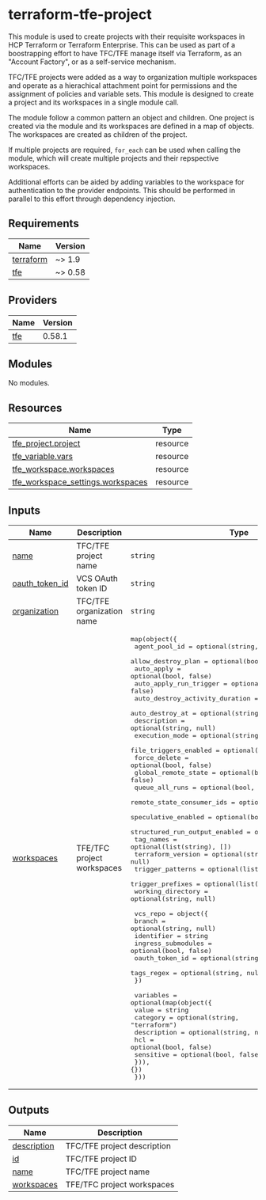 # terraform-tfe-project

This module is used to create projects with their requisite workspaces in HCP Terraform or Terraform Enterprise.  This can be used as part of a boostrapping effort to have TFC/TFE manage itself via Terraform, as an "Account Factory", or as a self-service mechanism.

TFC/TFE projects were added as a way to organization multiple workspaces and operate as a hierachical attachment point for permissions and the assignment of policies and variable sets.  This module is designed to create a project and its workspaces in a single module call.

The module follow a common pattern an object and children.  One project is created via the module and its workspaces are defined in a map of objects.  The workspaces are created as children of the project.

If multiple projects are required, `for_each` can be used when calling the module, which will create multiple projects and their repspective workspaces.

Additional efforts can be aided by adding variables to the workspace for authentication to the provider endpoints.  This should be performed in parallel to this effort through dependency injection.

<!-- BEGIN_TF_DOCS -->
## Requirements

| Name | Version |
|------|---------|
| <a name="requirement_terraform"></a> [terraform](#requirement\_terraform) | ~> 1.9 |
| <a name="requirement_tfe"></a> [tfe](#requirement\_tfe) | ~> 0.58 |

## Providers

| Name | Version |
|------|---------|
| <a name="provider_tfe"></a> [tfe](#provider\_tfe) | 0.58.1 |

## Modules

No modules.

## Resources

| Name | Type |
|------|------|
| [tfe_project.project](https://registry.terraform.io/providers/hashicorp/tfe/latest/docs/resources/project) | resource |
| [tfe_variable.vars](https://registry.terraform.io/providers/hashicorp/tfe/latest/docs/resources/variable) | resource |
| [tfe_workspace.workspaces](https://registry.terraform.io/providers/hashicorp/tfe/latest/docs/resources/workspace) | resource |
| [tfe_workspace_settings.workspaces](https://registry.terraform.io/providers/hashicorp/tfe/latest/docs/resources/workspace_settings) | resource |

## Inputs

| Name | Description | Type | Default | Required |
|------|-------------|------|---------|:--------:|
| <a name="input_name"></a> [name](#input\_name) | TFC/TFE project name | `string` | n/a | yes |
| <a name="input_oauth_token_id"></a> [oauth\_token\_id](#input\_oauth\_token\_id) | VCS OAuth token ID | `string` | `null` | no |
| <a name="input_organization"></a> [organization](#input\_organization) | TFC/TFE organization name | `string` | n/a | yes |
| <a name="input_workspaces"></a> [workspaces](#input\_workspaces) | TFE/TFC project workspaces | <pre>map(object({<br>    agent_pool_id                  = optional(string, null)<br>    allow_destroy_plan             = optional(bool, false)<br>    auto_apply                     = optional(bool, false)<br>    auto_apply_run_trigger         = optional(bool, false)<br>    auto_destroy_activity_duration = optional(string, null)<br>    auto_destroy_at                = optional(string, null)<br>    description                    = optional(string, null)<br>    execution_mode                 = optional(string, null)<br>    file_triggers_enabled          = optional(bool, true)<br>    force_delete                   = optional(bool, false)<br>    global_remote_state            = optional(bool, false)<br>    queue_all_runs                 = optional(bool, true)<br>    remote_state_consumer_ids      = optional(list(string), [])<br>    speculative_enabled            = optional(bool, true)<br>    structured_run_output_enabled  = optional(bool, true)<br>    tag_names                      = optional(list(string), [])<br>    terraform_version              = optional(string, null)<br>    trigger_patterns               = optional(list(string), [])<br>    trigger_prefixes               = optional(list(string), [])<br>    working_directory              = optional(string, null)<br><br>    vcs_repo = object({<br>      branch             = optional(string, null)<br>      identifier         = string<br>      ingress_submodules = optional(bool, false)<br>      oauth_token_id     = optional(string, null)<br>      tags_regex         = optional(string, null)<br>    })<br><br>    variables = optional(map(object({<br>      value       = string<br>      category    = optional(string, "terraform")<br>      description = optional(string, null)<br>      hcl         = optional(bool, false)<br>      sensitive   = optional(bool, false)<br>    })), {})<br>  }))</pre> | `{}` | no |

## Outputs

| Name | Description |
|------|-------------|
| <a name="output_description"></a> [description](#output\_description) | TFC/TFE project description |
| <a name="output_id"></a> [id](#output\_id) | TFC/TFE project ID |
| <a name="output_name"></a> [name](#output\_name) | TFC/TFE project name |
| <a name="output_workspaces"></a> [workspaces](#output\_workspaces) | TFE/TFC project workspaces |
<!-- END_TF_DOCS -->